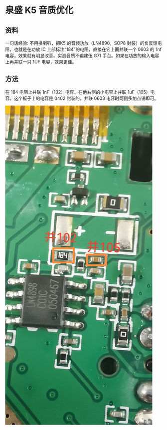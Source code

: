 # 泉盛 K5 音质优化

## 资料

一句话经验: 不用换喇叭，把​K​5 的音频功放（LN4890，SOP8 封装）的负反馈电阻，也就是在功放 IC 上部标注“184”的电阻，直接在它上面并联一个 0603 的 1nf 电容，效果就有明显改善。实测音质不输建伍 G71 手台。如果在功放的输入电容上再并联一只 1UF 电容，效果更佳。​

## 方法

在 184 电阻上并联 1nF（102）电容。在他右侧的小电容上并联 1uF（105）电容。这个板子上的电容是 0402 封装的，并联 0603 电容时两侧多加点锡即可。

![k5音频改造方案](assets/caz5h.jpg)
